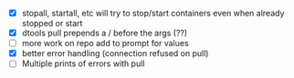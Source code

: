 - [x] stopall, startall, etc will try to stop/start containers even when already stopped or start<br> 
- [x] dtools pull prepends a / before the args (??) <br>
- [ ] more work on repo add to prompt for values
- [x] better error handling (connection refused on pull)
- [ ] Multiple prints of errors with pull

<br><br><br>
